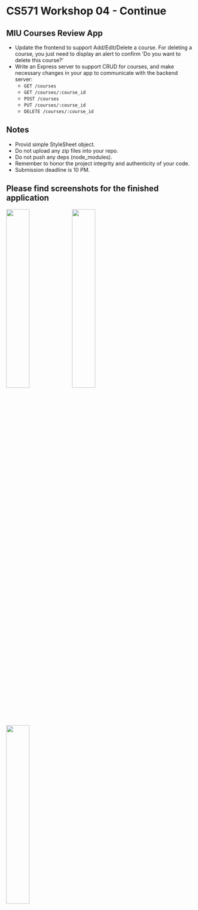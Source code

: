 # CS571 Workshop 04 - Continue
## MIU Courses Review App
* Update the frontend to support Add/Edit/Delete a course. For deleting a course, you just need to display an alert to confirm 'Do you want to delete this course?'
* Write an Express server to support CRUD for courses, and make necessary changes in your app to communicate with the backend server:
    * `GET /courses`
    * `GET /courses/:course_id`
    * `POST /courses`
    * `PUT /courses/:course_id`
    * `DELETE /courses/:course_id`
## Notes  
* Provid simple StyleSheet object.
* Do not upload any zip files into your repo.
* Do not push any deps (node_modules).
* Remember to honor the project integrity and authenticity of your code.
* Submission deadline is 10 PM.
    
## Please find screenshots for the finished application  

<img src="./screenshots/List.png" width="35%" /><img src="./screenshots/Add.png" width="35%" />  
  
<img src="./screenshots/Edit.png" width="35%" />
